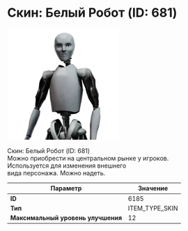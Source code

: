 # Скин: Белый Робот (ID: 681)

![Item Image](../img/6185.webp?raw=true)

Скин: Белый Робот (ID: 681)<br>Можно приобрести на центральном рынке у игроков.<br>Используется для изменения внешнего<br>вида персонажа. Можно надеть.


| Параметр | Значение |
|----------|----------|
| **ID** | 6185 |
| **Тип** | ITEM_TYPE_SKIN |
| **Максимальный уровень улучшения** | 12 |


